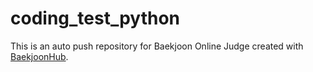 # coding_test_python
This is an auto push repository for Baekjoon Online Judge created with [BaekjoonHub](https://github.com/BaekjoonHub/BaekjoonHub).
